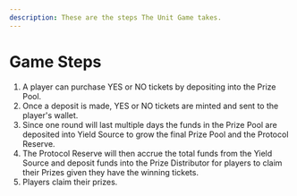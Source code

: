 ```yaml
---
description: These are the steps The Unit Game takes.
---
```


# Game Steps

1. A player can purchase YES or NO tickets by depositing into the Prize Pool.&#x20;
2. Once a deposit is made, YES or NO tickets are minted and sent to the player's wallet.&#x20;
3. Since one round will last multiple days the funds in the Prize Pool are deposited into Yield Source to grow the final Prize Pool and the Protocol Reserve.&#x20;
4. The Protocol Reserve will then accrue the total funds from the Yield Source and deposit funds into the Prize Distributor for players to claim their Prizes given they have the winning tickets.
5. Players claim their prizes.

